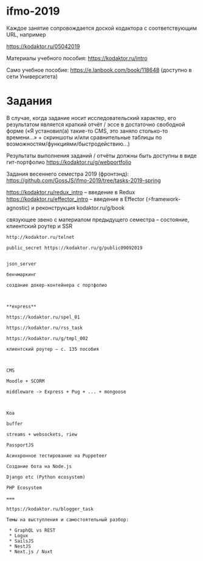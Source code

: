 # ifmo-2019

Каждое занятие сопровождается доской кодактора с соответствующим URL, например

https://kodaktor.ru/05042019

Материалы  учебного пособия: https://kodaktor.ru/intro

Само учебное пособие: https://e.lanbook.com/book/118648 (доступно в сети Университета)


# Задания

В случае, когда задание носит исследовательский характер, его результатом является краткий отчёт / эссе в достаточно свободной форме («Я установил(а) такие-то CMS, это заняло столько-то времени...» + скриншоты и/или сравнительные таблицы по возможностям/функциями/быстродействию...)

Результаты выполнения заданий / отчёты должны быть доступны в виде гит-портфолио https://kodaktor.ru/g/webportfolio

Задания весеннего семестра 2019 (фронтэнд): https://github.com/GossJS/ifmo-2019/tree/tasks-2019-spring



https://kodaktor.ru/redux_intro – введение в Redux
https://kodaktor.ru/effector_intro – введение в Effector (⚡️framework-agnostic)
   и реконструкция kodaktor.ru/g/book

связующее звено с материалом предыдущего семестра – состояние, клиентский роутер и SSR

```
http://kodaktor.ru/telnet
 
public_secret https://kodaktor.ru/g/public09092019


json_server

бенчмаркинг

создание докер-контейнера с портфолио



**express**

https://kodaktor.ru/spel_01

https://kodaktor.ru/rss_task

https://kodaktor.ru/g/tmpl_002

клиентский роутер – с. 135 пособия



CMS

Moodle + SCORM

middleware -> Express + Pug + ... + mongoose



Koa

buffer

streams + websockets, riew

PassportJS

Асинхронное тестирование на Puppeteer

Создание бота на Node.js

Django etc (Python ecosystem)

PHP Ecosystem

===

https://kodaktor.ru/blogger_task
 
Темы на выступления и самостоятельный разбор:

 * GraphQL vs REST
 * Logux
 * SailsJS
 * NestJS
 * Next.js / Nuxt
 
